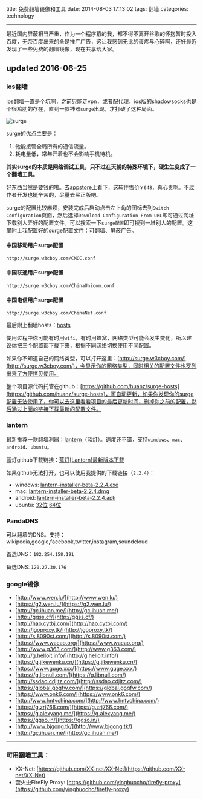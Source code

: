 title: 免费翻墙镜像和工具
date: 2014-08-03 17:13:02
tags: 翻墙
categories: technology

---

最近国内屏蔽相当严重，作为一个程序猿的我，都不得不离开谷歌的怀抱暂时投入百度，无奈百度出来的全是推广广告，这让我感到无比的蛋疼与心碎啊，还好最近发现了一些免费的翻墙镜像，现在共享给大家。


<!-- more -->

## updated 2016-06-25

### ios翻墙

ios翻墙一直是个坑啊，之前只能走vpn，或者配代理，ios版的shadowsocks也是个很鸡肋的存在，直到一款神器`surge`出现，才打破了这种局面。

![surge](http://a3.mzstatic.com/us/r30/Purple18/v4/a0/a1/4e/a0a14ead-2467-9aa6-f108-50ca6ec1a652/icon175x175.png)

surge的优点主要是：

1. 他能接管全局所有的通信流量。
2. 耗电量低，常年开着也不会影响手机待机。

**其实surge的本质是网络调试工具，只不过在天朝的特殊环境下，硬生生变成了一个翻墙工具。**

好东西当然是要钱的啦。去[appstore](https://itunes.apple.com/us/app/surge-web-developer-tool-proxy/id1040100637?mt=8)上看下，这软件售价`￥648`，真心贵啊。不过作者开发也挺辛苦的，尽量去买正版吧。

surge的配置比较麻烦，安装完成后启动点击左上角的图标去到`Switch Configuration`页面，然后选择`Download Configuration From URL`即可通过网址下载别人弄好的配置文件。可以搜索一下`surge配置`即可搜到一堆别人的配置。这里附上我配置好的surge配置文件：可翻墙、屏蔽广告。

#### 中国移动用户surge配置

	http://surge.w3cboy.com/CMCC.conf

#### 中国联通用户surge配置

	http://surge.w3cboy.com/ChinaUnicom.conf

#### 中国电信用户surge配置

	http://surge.w3cboy.com/ChinaNet.conf

最后附上翻墙hosts：[hosts](https://raw.githubusercontent.com/huanz/surge-hosts/master/hosts)

使用过程中你可能有时用`wifi`，有时用蜂窝，网络类型可能会发生变化，所以建议你把三个配置都下载下来，根据不同网络切换使用不同配置。

如果你不知道自己的网络类型，可以打开这里：[http://surge.w3cboy.com/](http://surge.w3cboy.com/)，会显示你的网络类型，同时相关的配置文件也罗列出来了方便拷贝使用。

整个项目源代码托管在github：[https://github.com/huanz/surge-hosts](https://github.com/huanz/surge-hosts)，可自动更新，如果你发现你的surge配置无法使用了，你可以去这里看看项目的最后更新时间，删掉你之前的配置，然后通过上面的链接下载最新的配置文件。

### lantern

最新推荐一款翻墙利器：[lantern（蓝灯）](https://getlantern.org/)。速度还不错，支持`windows`、`mac`、`android`、`ubuntu`。

蓝灯github下载链接：[蓝灯[Lantern]最新版本下载](https://github.com/getlantern/lantern/releases/tag/latest)

如果github无法打开，也可以使用我提供的下载链接（`2.2.4`）：

- windows: [lantern-installer-beta-2.2.4.exe](http://surge.w3cboy.com/lantern-installer-beta-2.2.4.exe)
- mac: [lantern-installer-beta-2.2.4.dmg](http://surge.w3cboy.com/lantern-installer-beta-2.2.4.dmg)
- android: [lantern-installer-beta-2.2.4.apk](http://surge.w3cboy.com/lantern-installer-beta-2.2.4.apk)
- ubuntu: [32位](http://surge.w3cboy.com/lantern-installer-beta-32-bit-2.2.4.deb) [64位](http://surge.w3cboy.com/lantern-installer-beta-64-bit-2.2.4.deb)


### PandaDNS

可以翻墙的DNS。支持：wikipedia,google,facebook,twitter,instagram,soundcloud

首选DNS：`182.254.158.191`

备选DNS: `120.27.30.176`

### google镜像

- [http://www.wen.lu/](http://www.wen.lu/)
- [https://g2.wen.lu/](https://g2.wen.lu/)
- [http://gc.ihuan.me/](http://gc.ihuan.me/)
- [http://ggss.cf/](http://ggss.cf/)
- [http://hao.cytbj.com/](http://hao.cytbj.com/)
- [http://jgoproxy.tk/](http://jgoproxy.tk/)
- [http://s.8090st.com/](http://s.8090st.com/)
- [https://www.wacao.org/](https://www.wacao.org/)
- [http://www.g363.com/](http://www.g363.com/)
- [http://g.helloit.info/](http://g.helloit.info/)
- [https://g.jikewenku.cn/](https://g.jikewenku.cn/)
- [https://www.guge.xxx/](https://www.guge.xxx/)
- [https://g.libnull.com/](https://g.libnull.com/)
- [http://ssdao.cdjltz.com/](http://ssdao.cdjltz.com/)
- [https://global.gogfw.com/](https://global.gogfw.com/)
- [https://www.onk6.com/](https://www.onk6.com/)
- [http://www.hntvchina.com/](http://www.hntvchina.com/)
- [https://g.zrj766.com/](https://g.zrj766.com/)
- [https://g.alexyang.me/](https://g.alexyang.me/)
- [https://ggso.in/](https://ggso.in/)
- [http://www.bjgong.tk/](http://www.bjgong.tk/)
- [http://gc.ihuan.me/](http://gc.ihuan.me/)


---

### 可用翻墙工具：

- XX-Net: [https://github.com/XX-net/XX-Net](https://github.com/XX-net/XX-Net)
- 萤火虫FireFly Proxy: [https://github.com/yinghuocho/firefly-proxy](https://github.com/yinghuocho/firefly-proxy)
